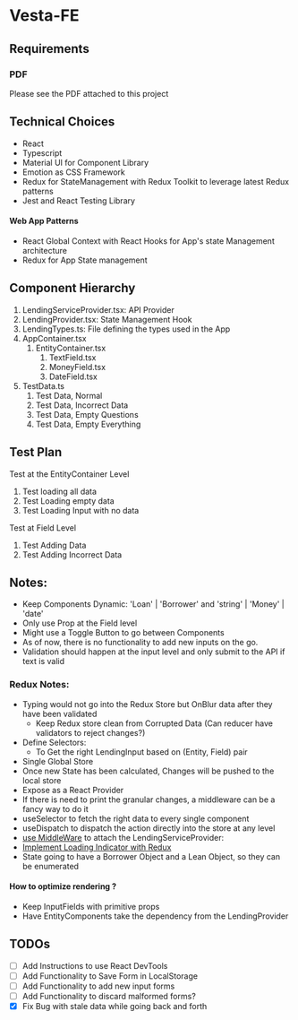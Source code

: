 # Vesta-FE


## Requirements
### PDF 
Please see the PDF attached to this project

## Technical Choices

- React 
- Typescript
- Material UI for Component Library
- Emotion as CSS Framework
- Redux for StateManagement with Redux Toolkit to leverage latest Redux patterns
- Jest and React Testing Library

#### Web App Patterns

- React Global Context with React Hooks for App's state Management architecture
- Redux for App State management

## Component Hierarchy

1. LendingServiceProvider.tsx: API Provider 
2. LendingProvider.tsx: State Management Hook 
3. LendingTypes.ts: File defining the types used in the App
4. AppContainer.tsx
	1. EntityContainer.tsx
		1. TextField.tsx
		2. MoneyField.tsx
		3. DateField.tsx
5. TestData.ts 
	1. Test Data, Normal 
	2. Test Data, Incorrect Data
	3. Test Data, Empty Questions
	4. Test Data, Empty Everything

## Test Plan

Test at the EntityContainer Level
1. Test loading all data
2. Test Loading empty data
3. Test Loading Input with no data

Test at Field Level
1. Test Adding Data
2. Test Adding Incorrect Data

## Notes: 
- Keep Components Dynamic: 'Loan' | 'Borrower' and 'string' | 'Money' | 'date'
- Only use Prop at the Field level
- Might use a Toggle Button to go between Components
- As of now, there is no functionality to add new inputs on the go. 
- Validation should happen at the input level and only submit to the API if text is valid

### Redux  Notes:
- Typing would not go into the Redux Store but OnBlur data after they have been validated 
	- Keep Redux store clean from Corrupted Data (Can reducer have validators to reject changes?)
- Define Selectors: 
	- To Get the right LendingInput based on (Entity, Field) pair
- Single Global Store
- Once new State has been calculated, Changes will be pushed to the local store
- Expose as a React Provider 
- If there is need to print the granular changes, a middleware can be a fancy way to do it  
- useSelector to fetch the right data to every single component
- useDispatch to dispatch the action directly into the store at any level
- [use MiddleWare](https://redux.js.org/tutorials/fundamentals/part-6-async-logic#saving-todo-items) to attach the LendingServiceProvider: 
- [Implement Loading Indicator with Redux](https://redux.js.org/tutorials/fundamentals/part-7-standard-patterns#loading-state-enum-values)
- State going to have a Borrower Object and a Lean Object, so they can be enumerated
#### How to optimize rendering ?
- Keep InputFields with primitive props 
- Have EntityComponents take the dependency from the LendingProvider

## TODOs
- [ ] Add Instructions to use React DevTools    
- [ ] Add Functionality to Save Form in LocalStorage
- [ ] Add Functionality to add new input forms
- [ ] Add Functionality to discard malformed forms? 
- [x] Fix Bug with stale data while going back and forth 
